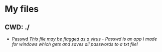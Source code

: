 # My files
## CWD: ./
- [Passwd *This file may be flagged as a virus*](https://github.com/nullsoepic/files/raw/main/Passwd.exe) - *Passwd is an app I made for windows which gets and saves all passwords to a txt file!*

